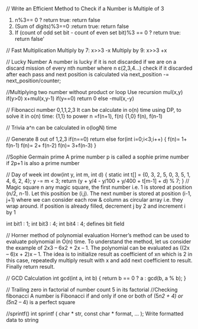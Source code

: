// Write an Efficient Method to Check if a Number is Multiple of 3
1. n%3== 0 ? return true: return false
2. (Sum of digits)%3==0 :return true: return false
3. If (count of odd set bit - count of even set bit)%3 == 0 ? return true: return false'


// Fast Multiplication
Multiply by 7: x>>3 -x
Multiply by 9: x>>3 +x

// Lucky Number
A number is lucky if it is not discarded if we are on a discard mission of every nth number where n ε(2,3,4...)
check if it discarded after each pass and next position is calculated via
next_position -= next_position/counter;

//Multiplying two number without product or loop
Use recursion
mul(x,y)
if(y>0)
x+mul(x,y-1)
if(y==0)
return 0
else
-mul(x,-y)

// Fibonacci number
0,1,1,2,3
It can be calculate in o(n) time using DP, to solve it in o(n) time:
{1,1} to power n =f(n+1), f(n)
{1,0}             f(n),  f(n-1)

// Trivia
a^n can be calculated in o(logN) time

// Generate 8 out of 1,2,3
if(n==0) return
else
for(int i=0;i<3;i++)
{
f(n)= 1+ f(n-1) 
f(n)= 2+ f(n-2)
f(n)= 3+f(n-3)
}

//Sophie Germain prime
A prime number p is called a sophie prime number if 2p+1 is also a prime number


// Day of week
int dow(int y, int m, int d)
{
   static int t[] = {0, 3, 2, 5, 0, 3, 5, 1, 4, 6, 2, 4};
   y -= m < 3;
   return (y + y/4 - y/100 + y/400 + t[m-1] + d) % 7;
}
// Magic square
n any magic square, the first number i.e. 1 is stored at position (n/2, n-1). Let this position be (i,j). The next number is stored at position (i-1, j+1) where we can consider each row & column as circular array i.e. they wrap around.
if position is already filled, decrement j by 2 and increment i by 1

int bit1 : 1;
int bit3 : 4;
int bit4 : 4;
defines bit field

// Horner method of polynomial evaluation
Horner’s method can be used to evaluate polynomial in O(n) time. To understand the method, let us consider the example of 2x3 – 6x2 + 2x – 1. The polynomial can be evaluated as ((2x – 6)x + 2)x – 1. The idea is to initialize result as coefficient of xn which is 2 in this case, repeatedly multiply result with x and add next coefficient to result. Finally return result.

// GCD Calculation
int gcd(int a, int b) {
    return b == 0 ? a : gcd(b, a % b);
}

// Trailing zero in factorial of number
count 5 in its factorial
//Checking fibonacci
A number is Fibonacci if and only if one or both of (5*n2 + 4) or (5*n2 – 4) is a perfect square

//sprintf()
int sprintf ( char * str, const char * format, ... );
Write formatted data to string
